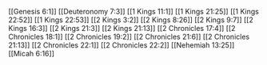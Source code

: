 [[Genesis 6:1]]
[[Deuteronomy 7:3]]
[[1 Kings 11:1]]
[[1 Kings 21:25]]
[[1 Kings 22:52]]
[[1 Kings 22:53]]
[[2 Kings 3:2]]
[[2 Kings 8:26]]
[[2 Kings 9:7]]
[[2 Kings 16:3]]
[[2 Kings 21:3]]
[[2 Kings 21:13]]
[[2 Chronicles 17:4]]
[[2 Chronicles 18:1]]
[[2 Chronicles 19:2]]
[[2 Chronicles 21:6]]
[[2 Chronicles 21:13]]
[[2 Chronicles 22:1]]
[[2 Chronicles 22:2]]
[[Nehemiah 13:25]]
[[Micah 6:16]]
